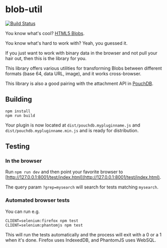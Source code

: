 blob-util
=====

[![Build Status](https://travis-ci.org/nolanlawson/blob-util.svg)](https://travis-ci.org/nolanlawson/blob-util)

You know what's cool? [HTML5 Blobs](https://developer.mozilla.org/en-US/docs/Web/API/Blob?redirectlocale=en-US&redirectslug=DOM%2FBlob).

You know what's hard to work with? Yeah, you guessed it.

If you just want to work with binary data in the browser and not pull your hair out, then this is the library for you.

This library offers various utilities for transforming Blobs between different formats (base 64, data URL, image), and it works
cross-browser.

This library is also a good pairing with the attachment API in [PouchDB](http://pouchdb.com).

Building
----
    npm install
    npm run build

Your plugin is now located at `dist/pouchdb.mypluginname.js` and `dist/pouchdb.mypluginname.min.js` and is ready for distribution.



Testing
----


### In the browser

Run `npm run dev` and then point your favorite browser to [http://127.0.0.1:8001/test/index.html](http://127.0.0.1:8001/test/index.html).

The query param `?grep=mysearch` will search for tests matching `mysearch`.

### Automated browser tests

You can run e.g.

    CLIENT=selenium:firefox npm test
    CLIENT=selenium:phantomjs npm test

This will run the tests automatically and the process will exit with a 0 or a 1 when it's done. Firefox uses IndexedDB, and PhantomJS uses WebSQL.